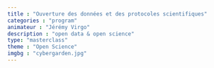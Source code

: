 ```yaml
---
title : "Ouverture des données et des protocoles scientifiques"
categories : "program"
animateur : "Jérémy Virgo"
description : "open data & open science"
type: "masterclass"
theme : "Open Science"
imgbg : "cybergarden.jpg"
---
```

